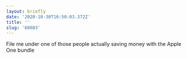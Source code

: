 ```yaml
---
layout: briefly
date: '2020-10-30T16:50:03.372Z'
title: ''
slug: '60603'
---
```

File me under one of those people actually saving money with the Apple One bundle
